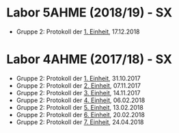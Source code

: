 # Labor 5AHME (2018/19) - SX

* Gruppe 2: Protokoll der [1. Einheit](https://github.com/HTLMechatronics/m14-la1-sx/blob/nabmam14/Protokoll/Protokoll_17-12-2018.md), 17.12.2018  

# Labor 4AHME (2017/18) - SX

* Gruppe 2: Protokoll der [1. Einheit](https://github.com/HTLMechatronics/m14-la1-sx/blob/nabmam14/Protokoll/Protokoll_31-10-17.md), 31.10.2017  
* Gruppe 2: Protokoll der [2. Einheit](https://github.com/HTLMechatronics/m14-la1-sx/blob/nabmam14/Protokoll/Protokoll_07-11-17.md), 07.11.2017 
* Gruppe 2: Protokoll der [3. Einheit](https://github.com/HTLMechatronics/m14-la1-sx/blob/nabmam14/Protokoll/Protokoll_14-11-17.md), 14.11.2017 
* Gruppe 2: Protokoll der [4. Einheit](https://github.com/HTLMechatronics/m14-la1-sx/blob/nabmam14/Protokoll/Protokoll_06-02-18.md), 06.02.2018 
* Gruppe 2: Protokoll der [5. Einheit](https://github.com/HTLMechatronics/m14-la1-sx/blob/nabmam14/Protokoll/Protokoll_13-02-18.md), 13.02.2018 
* Gruppe 2: Protokoll der [6. Einheit](), 20.02.2018 
* Gruppe 2: Protokoll der [7. Einheit](https://github.com/HTLMechatronics/m14-la1-sx/blob/nabmam14/Protokoll/Protokoll_24-04-18.md), 24.04.2018 

